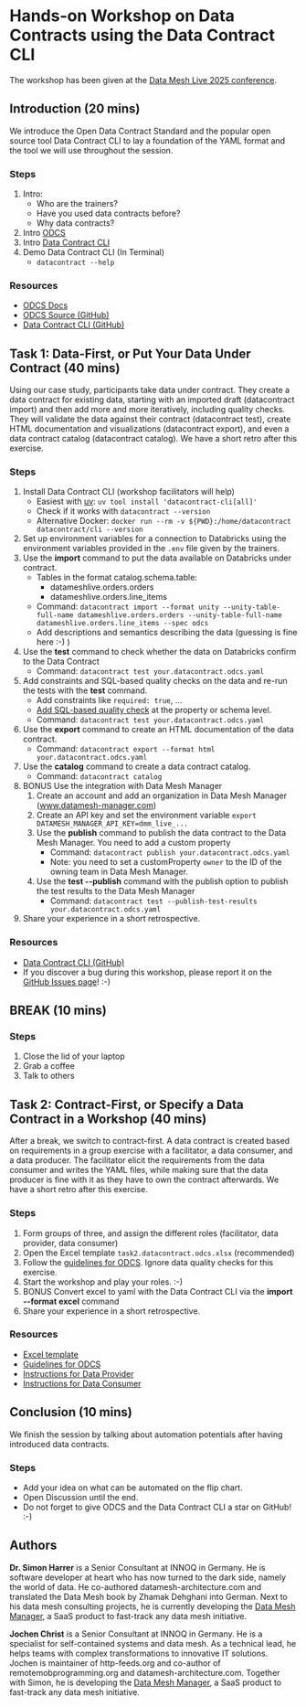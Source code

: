 # Hands-on Workshop on Data Contracts using the Data Contract CLI

The workshop has been given at the [Data Mesh Live 2025 conference](https://2025.datameshlive.com/program/data-contract-workshop-using-open-source-tooling/).

## Introduction (20 mins)

We introduce the Open Data Contract Standard and the popular open source tool Data Contract CLI to lay a foundation of the YAML format and the tool we will use throughout the session.

### Steps

1. Intro:
   - Who are the trainers?
   - Have you used data contracts before?
   - Why data contracts?
2. Intro [ODCS](https://bitol-io.github.io/open-data-contract-standard/)
3. Intro [Data Contract CLI](https://github.com/datacontract/datacontract-cli)
4. Demo Data Contract CLI (In Terminal)
   - `datacontract --help`

### Resources
- [ODCS Docs](https://bitol-io.github.io/open-data-contract-standard/)
- [ODCS Source (GitHub)](https://github.com/bitol-io/open-data-contract-standard)
- [Data Contract CLI (GitHub)](https://github.com/datacontract/datacontract-cli)

## Task 1: Data-First, or Put Your Data Under Contract (40 mins)

Using our case study, participants take data under contract. They create a data contract for existing data, starting with an imported draft (datacontract import) and then add more and more iteratively, including quality checks. They will validate the data against their contract (datacontract test), create HTML documentation and visualizations (datacontract export), and even a data contract catalog (datacontract catalog). We have a short retro after this exercise.

### Steps
1. Install Data Contract CLI (workshop facilitators will help)
   - Easiest with [uv](https://docs.astral.sh/uv/): `uv tool install 'datacontract-cli[all]'`
   - Check if it works with `datacontract --version`
   - Alternative Docker: `docker run --rm -v ${PWD}:/home/datacontract datacontract/cli --version`
2. Set up environment variables for a connection to Databricks using the environment variables provided in the `.env` file given by the trainers.
3. Use the **import** command to put the data available on Databricks under contract.
   - Tables in the format catalog.schema.table: 
       - datameshlive.orders.orders
       - datameshlive.orders.line_items
   - Command: `datacontract import --format unity --unity-table-full-name datameshlive.orders.orders --unity-table-full-name datameshlive.orders.line_items --spec odcs`
   - Add descriptions and semantics describing the data (guessing is fine here :-) )
4. Use the **test** command to check whether the data on Databricks confirm to the Data Contract
   - Command: `datacontract test your.datacontract.odcs.yaml`
5. Add constraints and SQL-based quality checks on the data and re-run the tests with the **test** command.
    - Add constraints like `required: true`, ...
    - [Add SQL-based quality check](https://bitol-io.github.io/open-data-contract-standard/latest/#sql) at the property or schema level.
    - Command: `datacontract test your.datacontract.odcs.yaml`
6. Use the **export** command to create an HTML documentation of the data contract. 
   - Command: `datacontract export --format html your.datacontract.odcs.yaml`
7. Use the **catalog** command to create a data contract catalog.
   - Command: `datacontract catalog`
8. BONUS Use the integration with Data Mesh Manager
    1. Create an account and add an organization in Data Mesh Manager (www.datamesh-manager.com)
    2. Create an API key and set the environment variable `export DATAMESH_MANAGER_API_KEY=dmm_live_...` 
    3. Use the **publish** command to publish the data contract to the Data Mesh Manager. You need to add a custom property
       - Command: `datacontract publish your.datacontract.odcs.yaml`
       - Note: you need to set a customProperty `owner` to the ID of the owning team in Data Mesh Manager.
    4. Use the **test --publish** command with the publish option to publish the test results to the Data Mesh Manager
       - Command: `datacontract test --publish-test-results your.datacontract.odcs.yaml`
9. Share your experience in a short retrospective.

### Resources
- [Data Contract CLI (GitHub)](https://github.com/datacontract/datacontract-cli)
- If you discover a bug during this workshop, please report it on the [GitHub Issues page](https://github.com/datacontract/datacontract-cli/issues)! :-)

## BREAK (10 mins)

### Steps
1. Close the lid of your laptop
2. Grab a coffee
3. Talk to others

## Task 2: Contract-First, or Specify a Data Contract in a Workshop (40 mins)

After a break, we switch to contract-first. A data contract is created based on requirements in a group exercise with a facilitator, a data consumer, and a data producer. The facilitator elicit the requirements from the data consumer and writes the YAML files, while making sure that the data producer is fine with it as they have to own the contract afterwards. We have a short retro after this exercise.

### Steps
1. Form groups of three, and assign the different roles (facilitator, data provider, data consumer)
2. Open the Excel template `task2.datacontract.odcs.xlsx` (recommended)
3. Follow the [guidelines for ODCS](http://datacontract.com/workshop#guidelines-for-odcs). Ignore data quality checks for this exercise.
4. Start the workshop and play your roles. :-)
5. BONUS Convert excel to yaml with the Data Contract CLI via the **import --format excel** command
6. Share your experience in a short retrospective.

### Resources
- [Excel template](https://github.com/datacontract/open-data-contract-standard-excel-template)
- [Guidelines for ODCS](http://datacontract.com/workshop#guidelines-for-odcs)
- [Instructions for Data Provider](task2-dataprovider.md)
- [Instructions for Data Consumer](task2-dataconsumer.md)

## Conclusion (10 mins)

We finish the session by talking about automation potentials after having introduced data contracts.

### Steps
- Add your idea on what can be automated on the flip chart.
- Open Discussion until the end.
- Do not forget to give ODCS and the Data Contract CLI a star on GitHub! :-)

## Authors

**Dr. Simon Harrer** is a Senior Consultant at INNOQ in Germany. He is software developer at heart who has now turned to the dark side, namely the world of data. He co-authored datamesh-architecture.com and translated the Data Mesh book by Zhamak Dehghani into German. Next to his data mesh consulting projects, he is currently developing the [Data Mesh Manager](https://www.datamesh-manager.com), a SaaS product to fast-track any data mesh initiative.

**Jochen Christ** is a Senior Consultant at INNOQ in Germany. He is a specialist for self-contained systems and data mesh. As a technical lead, he helps teams with complex transformations to innovative IT solutions. Jochen is maintainer of http-feeds.org and co-author of remotemobprogramming.org and datamesh-architecture.com. Together with Simon, he is developing the [Data Mesh Manager](https://www.datamesh-manager.com), a SaaS product to fast-track any data mesh initiative.
